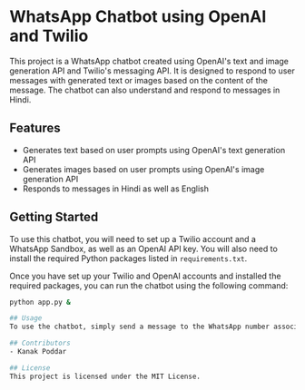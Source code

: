 # WhatsApp Chatbot using OpenAI and Twilio

This project is a WhatsApp chatbot created using OpenAI's text and image generation API and Twilio's messaging API. It is designed to respond to user messages with generated text or images based on the content of the message. The chatbot can also understand and respond to messages in Hindi.

## Features

- Generates text based on user prompts using OpenAI's text generation API
- Generates images based on user prompts using OpenAI's image generation API
- Responds to messages in Hindi as well as English

## Getting Started

To use this chatbot, you will need to set up a Twilio account and a WhatsApp Sandbox, as well as an OpenAI API key. You will also need to install the required Python packages listed in `requirements.txt`.

Once you have set up your Twilio and OpenAI accounts and installed the required packages, you can run the chatbot using the following command:

```bash
python app.py &

## Usage
To use the chatbot, simply send a message to the WhatsApp number associated with your Twilio Sandbox. If your message contains the word "IMAGE", the chatbot will generate an image based on the content of your message. If your message contains any other text, the chatbot will generate a response based on the content of your message.

## Contributors
- Kanak Poddar

## License
This project is licensed under the MIT License.
